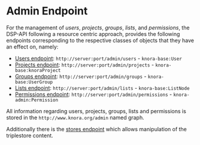 <!---
 * Copyright © 2021 - 2024 Swiss National Data and Service Center for the Humanities and/or DaSCH Service Platform contributors.
 * SPDX-License-Identifier: Apache-2.0
-->

# Admin Endpoint

For the management of *users*, *projects*, *groups*, *lists*, and *permissions*, the DSP-API following a resource
centric approach, provides the following endpoints corresponding to the respective classes of objects that they have an
effect on, namely:

- [Users endpoint](lists.md): `http://server:port/admin/users` - `knora-base:User`
- [Projects endpoint](projects.md): `http://server:port/admin/projects` - `knora-base:knoraProject`
- [Groups endpoint](groups.md): `http://server:port/admin/groups` - `knora-base:UserGroup`
- [Lists endpoint](lists.md): `http://server:port/admin/lists` - `knora-base:ListNode`
- [Permissions endpoint](permissions.md): `http://server:port/admin/permissions` - `knora-admin:Permission`

All information regarding users, projects, groups, lists and permissions is stored in the `http://www.knora.org/admin`
named graph.

Additionally there is the [stores endpoint](stores.md) which allows manipulation of the triplestore content.
